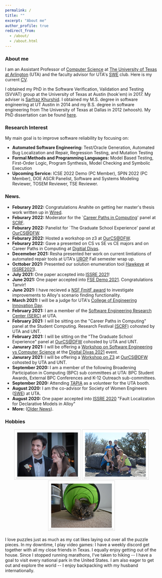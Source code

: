 ```yaml
---
permalink: /
title: ""
excerpt: "About me"
author_profile: true
redirect_from: 
  - /about/
  - /about.html
---
```


### <i class="fa fa-fw fa-cat" aria-hidden="true"></i> About me
I am an Assistant Professor of [Computer Science](https://www.uta.edu/academics/schools-colleges/engineering/academics/departments/cse) at [The University of Texas at Arlington](https://www.uta.edu/) (UTA) and the faculty advisor for UTA's [SWE](https://swe.org/) club. Here is my current [CV](/files/ASullivan_CV.pdf).

I obtained my PhD in the Software Verification, Validation and Testing (SVVAT) group at the University of Texas at Austin (hook'em) in 2017. My adviser is [Sarfraz Khurshid](https://users.ece.utexas.edu/~khurshid/). I obtained my M.S. degree in software engineering at UT Austin in 2014 and my B.S. degree in software engineering from The University of Texas at Dallas in 2012 (whoosh). My PhD dissertation can be found [here](files/dissertation.pdf). 

### <i class="fa fa-fw fa-lightbulb" aria-hidden="true"></i> Research Interest
My main goal is to improve software reliability by focusing on:
  * **Automated Software Engineering:** Test/Oracle Generation, Automated Bug Localization and Repair, Regression Testing, and
Mutation Testing
  * **Formal Methods and Programming Languages:** Model Based Testing, First-Order Logic, Program Synthesis, Model
Checking and Symbolic Execution
 * **Upcoming Service:** ICSE 2022 Demo (PC Member), SPIN 2022 (PC Member), DOE ASCR Panelist, Software and Systems Modeling Reviewer, TOSEM Reviewer, TSE Reviewer.
 

 
### <i class="fa fa-fw fa-exclamation-triangle" aria-hidden="true"></i> News.
* **Feburary 2022:** Congratulations Anahite on getting her master's thesis work written up in [Wired](https://www.wired.com/story/job-applicants-hack-resume-reading-software/).
* **Feburary 2022:** Moderator for the `[Career Paths in Computing](https://uta.engineering/scrf/keynote.php#panel)' panel at [SCRF](https://uta.engineering/scrf/).
* **Feburary 2022:** Panelist for `The Graduate School Experience' panel at [OurCS@DFW](https://uta.engineering/ourcs/).
* **Feburary 2022:** Hosted a workshop on z3 at [OurCS@DFW](https://uta.engineering/ourcs/).
* **Feburary 2022:** Gave a presented on CS vs SE vs CE majors and on Career Paths in Computing at [Digitial Divas](https://digital-divas.weebly.com/).
* **Decemeber 2021:** Resha presented her work on current limtiations of automated repair tools at UTA's [UROP](https://www.uta.edu/research/opportunities/undergraduate-research/programs/urop) Fall semester wrap up.
* **Octtober 2021:** Presented our solution enumeration tool [Hawkeye](https://github.com/alloy-hawkeye/Hawkeye) at [ISSRE2021](https://2021.issre.net/)).
* **July 2021:** One paper accepted into [ISSRE 2021](https://2021.issre.net/)!
* **June 2021:** One paper accepted into [FSE Demo 2021](https://2021.esec-fse.org/track/fse-2021-demonstrations). Congratulations Tanvir!
* **June 2021:** I have recieved a [NSF FmitF award](https://www.nsf.gov/awardsearch/showAward?AWD_ID=2123341&HistoricalAwards=false) to investigate improvements to Alloy's scenario finding functionality.
* **March 2021:** I will be a judge for UTA's [College of Engineering Innovation Day](https://www.uta.edu/academics/schools-colleges/engineering/students/innovation-day/).
* **February 2021:** I am a member of the [Software Engineering Research Center (SERC)](https://se-research-center.uta.edu/) at UTA.
* **February 2021:** I will be sitting on the "Career Paths in Computing" panel at the Student Computing.
Research Festival [(SCRF)](https://uta.engineering/ourcs/) cohosted by UTA and UNT.
* **February 2021:** I will be sitting on the "The Graduate School Experience" panel at [OurCS@DFW](https://uta.engineering/ourcs/) cohosted by UTA and UNT.
* **Janurary 2021:** I will be offering a [Workshop on Software Engineering vs Computer Science](https://digital-divas.weebly.com/speakers--workshops.html) at the [Digital Divas 2021](https://digital-divas.weebly.com/) event.
* **Janurary 2021:** I will be offering a [Workshop on Z3](https://uta.engineering/ourcs/workshops.php) at [OurCS@DFW](https://uta.engineering/ourcs/) cohosted by UTA and UNT.
* **September 2020:** I am a member of the following Broadening Participation in Computing (BPC) sub committees at UTA: BPC Student Awards, External BPC Conferences and K-12 Outreach sub-committees.
* **September 2020:** Attending [TAPIA](https://tapiaconference.cmd-it.org/) as a volunteer for the UTA booth. 
* **August 2020:** I am the co-advisor for Society of Women Engineers ([SWE](https://mavorgs.campuslabs.com/engage/organization/societyofwomenengineers)) at UTA. 
* **August 2020:** One paper accepted into [ISSRE 2020](http://2020.issre.net/) "Fault Localization for Declarative Models in Alloy"
* **More:** ([Older News](https://allisonius.github.io/news/)).
  
<h3><i class="fa fa-fw fa-puzzle-piece" aria-hidden="true"></i> Hobbies</h3>
  
 <center><img src="images/a.png" alt=""> <img src="images/b.jpg" alt=""> <img src="images/c.JPG" alt=""></center>
  <br>
  I love puzzles just as much as my cat likes laying out over all the puzzle pieces. In my downtime, I play video games: I have a weekly discord get together with all my close friends in Texas. I equally enjoy getting out of the house. Since I stopped running marathons, I've taken to hiking -- I have a goal to visit every national park in the United States. I am also eager to get out and explore the world -- I enjoy backpacking with my husband internationally.
